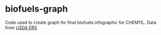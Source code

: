 # biofuels-graph

Code used to create graph for final biofuels infographic for CHEM11L. Data from [USDA ERS](https://www.ers.usda.gov/topics/crops/corn-and-other-feed-grains/feed-grains-sector-at-a-glance)
